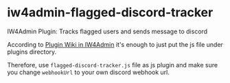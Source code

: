 # iw4admin-flagged-discord-tracker
IW4Admin Plugin: Tracks flagged users and sends message to discord 

According to [Plugin Wiki in IW4Admin](https://github.com/RaidMax/IW4M-Admin/wiki/Plugins) it's enough to just put the js file under plugins directory. 

Therefore, use `flagged-discord-tracker.js` file as js plugin and make sure you change `webhookUrl` to your own discord webhook url.
